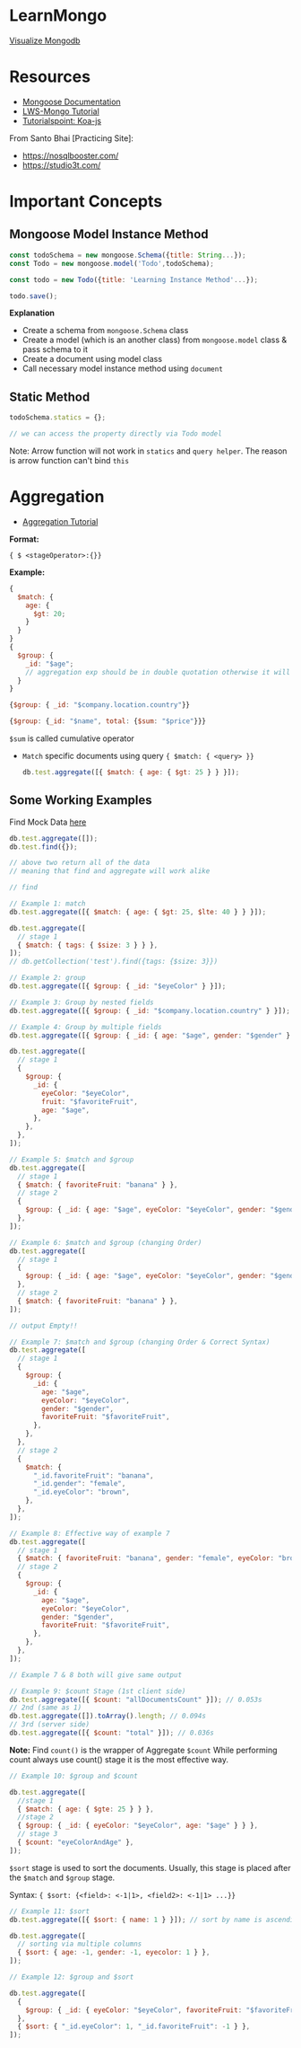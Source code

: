 # LearnMongo

[Visualize Mongodb](https://www.knowi.com/mongodb-analytics)

# Resources

- [Mongoose Documentation](https://mongoosejs.com/)
- [LWS-Mongo Tutorial](https://www.youtube.com/watch?v=BtCGiEHzdfk)
- [Tutorialspoint: Koa-js](https://www.tutorialspoint.com/koajs/koajs_response_object.htm)

From Santo Bhai [Practicing Site]:

- https://nosqlbooster.com/
- https://studio3t.com/

# Important Concepts

## Mongoose Model Instance Method

```js
const todoSchema = new mongoose.Schema({title: String...});
const Todo = new mongoose.model('Todo',todoSchema);

const todo = new Todo({title: 'Learning Instance Method'...});

todo.save();
```

**Explanation**

- Create a schema from `mongoose.Schema` class
- Create a model (which is an another class) from `mongoose.model` class & pass schema to it
- Create a document using model class
- Call necessary model instance method using `document`

## Static Method

```js
todoSchema.statics = {};

// we can access the property directly via Todo model
```

Note: Arrow function will not work in `statics` and `query helper`. The reason is arrow function can't bind `this`

# Aggregation

- [Aggregation Tutorial](https://www.youtube.com/watch?v=uNwktK0qNXM&list=PLWkguCWKqN9OwcbdYm4nUIXnA2IoXX0LI&index=1)

**Format:**

`{ $ <stageOperator>:{}}`

**Example:**

```js
{
  $match: {
    age: {
      $gt: 20;
    }
  }
}
{
  $group: {
    _id: "$age";
    // aggregation exp should be in double quotation otherwise it will be treated as a variable
  }
}

{$group: { _id: "$company.location.country"}}

{$group: {_id: "$name", total: {$sum: "$price"}}}

```

`$sum` is called cumulative operator

- `Match` specific documents using query
  `{ $match: { <query> }}`

  ```js
  db.test.aggregate([{ $match: { age: { $gt: 25 } } }]);
  ```

## Some Working Examples

Find Mock Data [here](https://github.com/bstashchuk/MongoDB-Aggregation-Tutorial/blob/master/Persons.json)

```js
db.test.aggregate([]);
db.test.find({});

// above two return all of the data
// meaning that find and aggregate will work alike

// find

// Example 1: match
db.test.aggregate([{ $match: { age: { $gt: 25, $lte: 40 } } }]);

db.test.aggregate([
  // stage 1
  { $match: { tags: { $size: 3 } } },
]);
// db.getCollection('test').find({tags: {$size: 3}})

// Example 2: group
db.test.aggregate([{ $group: { _id: "$eyeColor" } }]);

// Example 3: Group by nested fields
db.test.aggregate([{ $group: { _id: "$company.location.country" } }]);
```

```js
// Example 4: Group by multiple fields
db.test.aggregate([{ $group: { _id: { age: "$age", gender: "$gender" } } }]);

db.test.aggregate([
  // stage 1
  {
    $group: {
      _id: {
        eyeColor: "$eyeColor",
        fruit: "$favoriteFruit",
        age: "$age",
      },
    },
  },
]);
```

```js
// Example 5: $match and $group
db.test.aggregate([
  // stage 1
  { $match: { favoriteFruit: "banana" } },
  // stage 2
  {
    $group: { _id: { age: "$age", eyeColor: "$eyeColor", gender: "$gender" } },
  },
]);
```

```js
// Example 6: $match and $group (changing Order)
db.test.aggregate([
  // stage 1
  {
    $group: { _id: { age: "$age", eyeColor: "$eyeColor", gender: "$gender" } },
  },
  // stage 2
  { $match: { favoriteFruit: "banana" } },
]);

// output Empty!!
```

```js
// Example 7: $match and $group (changing Order & Correct Syntax)
db.test.aggregate([
  // stage 1
  {
    $group: {
      _id: {
        age: "$age",
        eyeColor: "$eyeColor",
        gender: "$gender",
        favoriteFruit: "$favoriteFruit",
      },
    },
  },
  // stage 2
  {
    $match: {
      "_id.favoriteFruit": "banana",
      "_id.gender": "female",
      "_id.eyeColor": "brown",
    },
  },
]);
```

```js
// Example 8: Effective way of example 7
db.test.aggregate([
  // stage 1
  { $match: { favoriteFruit: "banana", gender: "female", eyeColor: "brown" } },
  // stage 2
  {
    $group: {
      _id: {
        age: "$age",
        eyeColor: "$eyeColor",
        gender: "$gender",
        favoriteFruit: "$favoriteFruit",
      },
    },
  },
]);

// Example 7 & 8 both will give same output
```

```js
// Example 9: $count Stage (1st client side)
db.test.aggregate([{ $count: "allDocumentsCount" }]); // 0.053s
// 2nd (same as 1)
db.test.aggregate([]).toArray().length; // 0.094s
// 3rd (server side)
db.test.aggregate([{ $count: "total" }]); // 0.036s
```

**Note:** Find `count()` is the wrapper of Aggregate `$count`
While performing count always use count() stage it is the most effective way.

```js
// Example 10: $group and $count

db.test.aggregate([
  //stage 1
  { $match: { age: { $gte: 25 } } },
  //stage 2
  { $group: { _id: { eyeColor: "$eyeColor", age: "$age" } } },
  // stage 3
  { $count: "eyeColorAndAge" },
]);
```

`$sort` stage is used to sort the documents. Usually, this stage is placed after the `$match` and `$group` stage.

Syntax: `{ $sort: {<field>: <-1|1>, <field2>: <-1|1> ...}}`

```js
// Example 11: $sort
db.test.aggregate([{ $sort: { name: 1 } }]); // sort by name is ascending order

db.test.aggregate([
  // sorting via multiple columns
  { $sort: { age: -1, gender: -1, eyecolor: 1 } },
]);
```

```js
// Example 12: $group and $sort

db.test.aggregate([
  {
    $group: { _id: { eyeColor: "$eyeColor", favoriteFruit: "$favoriteFruit" } },
  },
  { $sort: { "_id.eyeColor": 1, "_id.favoriteFruit": -1 } },
]);
```
